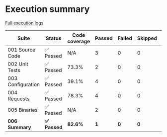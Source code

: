 # Execution summary

[Full execution logs](https://madworx.github.io/caddy-put-upload/results/5518286948/log.html)

| Suite | Status | Code coverage | Passed | Failed | Skipped | Time duration | Links |
| --- | --- | --- | --- | --- | --- | --- | --- |
| 001 Source Code | ✅ Passed | N/A | 3 | 0 | 0 | 93.81s |  |
| 002 Unit Tests | ✅ Passed | 73.3% | 2 | 0 | 0 | 16.231s | [Report](https://madworx.github.io/caddy-put-upload/results/5518286948/002_unit_tests.coverage.html), [Coverage](https://madworx.github.io/caddy-put-upload/results/5518286948/002_unit_tests.coverage) |
| 003 Configuration | ✅ Passed | 39.1% | 4 | 0 | 0 | 8.686s | [Report](https://madworx.github.io/caddy-put-upload/results/5518286948/003_configuration.coverage.html), [Coverage](https://madworx.github.io/caddy-put-upload/results/5518286948/003_configuration.coverage) |
| 004 Requests | ✅ Passed | 78.3% | 4 | 0 | 0 | 4.012s | [Report](https://madworx.github.io/caddy-put-upload/results/5518286948/004_requests.coverage.html), [Coverage](https://madworx.github.io/caddy-put-upload/results/5518286948/004_requests.coverage) |
| 005 Binaries | ✅ Passed | N/A | 2 | 0 | 0 | 191.742s |  |
| **006 Summary** | **✅ Passed** | **82.6%** | **1** | **0** | **0** | **1.004s** | **[Report](https://madworx.github.io/caddy-put-upload/results/5518286948/006_summary.coverage.html), [Coverage](https://madworx.github.io/caddy-put-upload/results/5518286948/006_summary.coverage)** |
